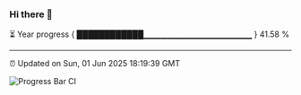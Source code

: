 ### Hi there 👋

⏳ Year progress { ████████████▁▁▁▁▁▁▁▁▁▁▁▁▁▁▁▁▁▁ } 41.58 %

---

⏰ Updated on Sun, 01 Jun 2025 18:19:39 GMT

![Progress Bar CI](https://github.com/liununu/liununu/workflows/Progress%20Bar%20CI/badge.svg)
